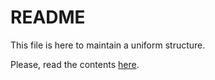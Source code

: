 # README

This file is here to maintain a uniform structure.

Please, read the contents [here](../../README.md).
